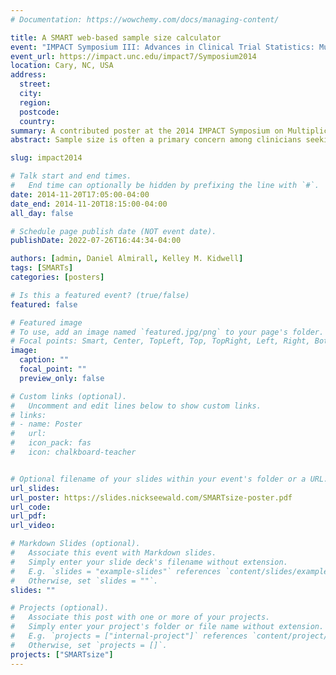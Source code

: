 ```yaml
---
# Documentation: https://wowchemy.com/docs/managing-content/

title: A SMART web-based sample size calculator
event: "IMPACT Symposium III: Advances in Clinical Trial Statistics: Multiplicity Adjustment and SMARTs"
event_url: https://impact.unc.edu/impact7/Symposium2014
location: Cary, NC, USA
address:
  street:
  city:
  region:
  postcode:
  country:
summary: A contributed poster at the 2014 IMPACT Symposium on Multiplicity Adjustment and SMARTs.
abstract: Sample size is often a primary concern among clinicians seeking to run any trial. Simple-to-use sample size calculators do not yet exist for the design of sequential multiple assignment randomized trials (SMART) in which the primary aim is a comparison of two of the embedded dynamic treatment regimens (DTRs). We present a new, easy-to-use, online tool for computing sample size and power for two-stage SMART studies with in which the primary aim is to compare two embedded DTRs with binary or continuous outcomes. The online tool was developed with Shiny, an open-source framework from RStudio for building web applications in R. It will enable clinicians to size any one of four most commonly used SMART design schemes; and it has options for users to provide inputs in multiple ways. Users enter specific details of their trial, including probability of response to first stage treatment, probabilities of success for each DTR for binary outcomes or effect size for continuous outcomes, and may customize type-I error and power. Ultimately, we believe that our comprehensive, user-friendly application is capable of both powering trials and empowering clinicians to consider SMART designs more often in practice.

slug: impact2014

# Talk start and end times.
#   End time can optionally be hidden by prefixing the line with `#`.
date: 2014-11-20T17:05:00-04:00
date_end: 2014-11-20T18:15:00-04:00
all_day: false

# Schedule page publish date (NOT event date).
publishDate: 2022-07-26T16:44:34-04:00

authors: [admin, Daniel Almirall, Kelley M. Kidwell]
tags: [SMARTs]
categories: [posters]

# Is this a featured event? (true/false)
featured: false

# Featured image
# To use, add an image named `featured.jpg/png` to your page's folder. 
# Focal points: Smart, Center, TopLeft, Top, TopRight, Left, Right, BottomLeft, Bottom, BottomRight.
image:
  caption: ""
  focal_point: ""
  preview_only: false

# Custom links (optional).
#   Uncomment and edit lines below to show custom links.
# links:
# - name: Poster
#   url: 
#   icon_pack: fas
#   icon: chalkboard-teacher


# Optional filename of your slides within your event's folder or a URL.
url_slides:
url_poster: https://slides.nickseewald.com/SMARTsize-poster.pdf
url_code:
url_pdf:
url_video:

# Markdown Slides (optional).
#   Associate this event with Markdown slides.
#   Simply enter your slide deck's filename without extension.
#   E.g. `slides = "example-slides"` references `content/slides/example-slides.md`.
#   Otherwise, set `slides = ""`.
slides: ""

# Projects (optional).
#   Associate this post with one or more of your projects.
#   Simply enter your project's folder or file name without extension.
#   E.g. `projects = ["internal-project"]` references `content/project/deep-learning/index.md`.
#   Otherwise, set `projects = []`.
projects: ["SMARTsize"]
---
```

